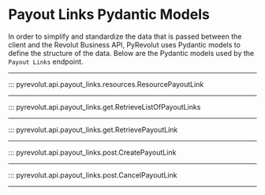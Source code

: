 # Payout Links Pydantic Models

In order to simplify and standardize the data that is passed between the client and the Revolut Business API, PyRevolut uses Pydantic models to define the structure of the data.
Below are the Pydantic models used by the `Payout Links` endpoint.

---

::: pyrevolut.api.payout_links.resources.ResourcePayoutLink

---

::: pyrevolut.api.payout_links.get.RetrieveListOfPayoutLinks

---

::: pyrevolut.api.payout_links.get.RetrievePayoutLink

---

::: pyrevolut.api.payout_links.post.CreatePayoutLink

---

::: pyrevolut.api.payout_links.post.CancelPayoutLink

---
